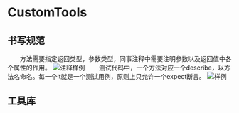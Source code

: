 # CustomTools

## 书写规范

&emsp;&emsp;方法需要指定返回类型，参数类型，同事注释中需要注明参数以及返回值中各个属性的作用。
![注释样例](http://123.207.87.254:3999/static/uploads/images/2020-06-01/e472702c.png)
&emsp;&emsp;测试代码中，一个方法对应一个describe，以方法名命名。每一个it就是一个测试用例，原则上只允许一个expect断言。
![样例](http://123.207.87.254:3999/static/uploads/images/2020-06-01/e472702c.png)

## 工具库  
